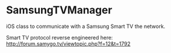 SamsungTVManager
================

iOS class to communicate with a Samsung Smart TV the network.

Smart TV protocol reverse engineered here:
http://forum.samygo.tv/viewtopic.php?f=12&t=1792
